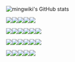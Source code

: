 ![mingwiki's GitHub stats](https://github-readme-stats.vercel.app/api?username=mingwiki&show_icons=true)

![](https://img.shields.io/badge/os-Debian-red?style=for-the-badge&logo=debian)![](https://img.shields.io/badge/ide-VScode-blue?style=for-the-badge&logo=visualstudiocode)![](https://img.shields.io/badge/vim-2bc451?style=for-the-badge&logo=vim)![](https://img.shields.io/badge/chrome-3366b7?style=for-the-badge&logo=google-chrome)![](https://img.shields.io/badge/firefox-d66133?style=for-the-badge&logo=firefox)

![](https://img.shields.io/badge/es6-CEB331?style=for-the-badge&logo=javascript)![](https://img.shields.io/badge/nodejs-67bc5c?style=for-the-badge&logo=node.js)![](https://img.shields.io/badge/react-8ba3c9?style=for-the-badge&logo=react)![](https://img.shields.io/badge/reactrouter-d37689?style=for-the-badge&logo=react-router)![](https://img.shields.io/badge/mobx-c48866?style=for-the-badge&logo=mobx)![](https://img.shields.io/badge/styled-935166?style=for-the-badge&logo=styled-components)

![](https://img.shields.io/badge/docker-2CB7EC?style=for-the-badge&logo=docker)![](https://img.shields.io/badge/openresty-74C053?style=for-the-badge&logo=nginx)![](https://img.shields.io/badge/npm-C60600?style=for-the-badge&logo=npm)![](https://img.shields.io/badge/webpack-1C74BA?style=for-the-badge&logo=webpack)![](https://img.shields.io/badge/babel-ccb233?style=for-the-badge&logo=babel)![](https://img.shields.io/badge/eslint-8080F2?style=for-the-badge&logo=eslint)

![](https://img.shields.io/badge/pug-593830?style=for-the-badge&logo=pug)![](https://img.shields.io/badge/reveal-918628?style=for-the-badge&logo=reveal.js)![](https://img.shields.io/badge/scss-b7457c?style=for-the-badge&logo=sass)![](https://img.shields.io/badge/html5-af3e1f?style=for-the-badge&logo=html5)![](https://img.shields.io/badge/markdown-ada9a9?style=for-the-badge&logo=markdown)

[//]: ![](https://img.shields.io/badge/vue3-33A06F?style=for-the-badge&logo=vue.js)
[//]: ![](https://img.shields.io/badge/jquery-78CFF5?style=for-the-badge&logo=jquery)
[//]: ![](https://img.shields.io/badge/vite-562a82?style=for-the-badge&logo=vite)
